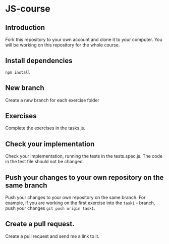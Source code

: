 # JS-course

## Introduction

Fork this repository to your own account and clone it to your computer. You will be working on this repository for the whole course.

## Install dependencies
`npm install`

## New branch

Create a new branch for each exercise folder

## Exercises

 Complete the exercises in the tasks.js.

## Check your implementation

Check your implementation, running the tests in the tests.spec.js. The code in the test file should not be changed.

## Push your changes to your own repository on the same branch

Push your changes to your own repository on the same branch. For example, if you are working on the first exercise into the `task1` - branch, push your changes `git push origin task1`.

## Create a pull request.

Create a pull request and send me a link to it.
